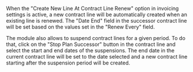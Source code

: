 When the "Create New Line At Contract Line Renew" option in invoicing settings is active, a new contract line will be automatically created when an existing line is renewed. The "Date End" field in the successor contract line will be set based on the values set in the "Renew Every" field.

The module also allows to suspend contract lines for a given period. To do that, click on the "Stop Plan Successor" button in the contract line and select the start and end dates of the suspensions. The end date in the current contract line will be set to the date selected and a new contract line starting after the suspension period will be created.

